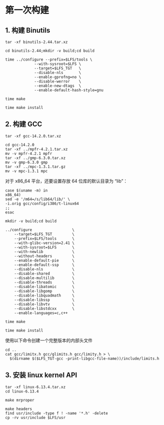 # 第一次构建

## 1. 构建 Binutils

```text
tar -xf binutils-2.44.tar.xz
```

```text
cd binutils-2.44;mkdir -v build;cd build
```

```text
time ../configure --prefix=$LFS/tools \
             --with-sysroot=$LFS \
             --target=$LFS_TGT   \
             --disable-nls       \
             --enable-gprofng=no \
             --disable-werror    \
             --enable-new-dtags  \
             --enable-default-hash-style=gnu
```

```text
time make
```

```text
time make install
```

## 2. 构建 GCC

```text
tar -xf gcc-14.2.0.tar.xz
```

```text
cd gcc-14.2.0
tar -xf ../mpfr-4.2.1.tar.xz
mv -v mpfr-4.2.1 mpfr
tar -xf ../gmp-6.3.0.tar.xz
mv -v gmp-6.3.0 gmp
tar -xf ../mpc-1.3.1.tar.gz
mv -v mpc-1.3.1 mpc
```

对于 x86_64 平台，还要设置存放 64 位库的默认目录为 “lib”：

```text
case $(uname -m) in
x86_64)
sed -e '/m64=/s/lib64/lib/' \
-i.orig gcc/config/i386/t-linux64
;;
esac
```

```text
mkdir -v build;cd build
```

```text
../configure                  \
    --target=$LFS_TGT         \
    --prefix=$LFS/tools       \
    --with-glibc-version=2.41 \
    --with-sysroot=$LFS       \
    --with-newlib             \
    --without-headers         \
    --enable-default-pie      \
    --enable-default-ssp      \
    --disable-nls             \
    --disable-shared          \
    --disable-multilib        \
    --disable-threads         \
    --disable-libatomic       \
    --disable-libgomp         \
    --disable-libquadmath     \
    --disable-libssp          \
    --disable-libvtv          \
    --disable-libstdcxx       \
    --enable-languages=c,c++
```

```text
time make
```

```text
time make install
```

使用以下命令创建一个完整版本的内部头文件

```text
cd ..
cat gcc/limitx.h gcc/glimits.h gcc/limity.h > \
  $(dirname $($LFS_TGT-gcc -print-libgcc-file-name))/include/limits.h
```

## 3. 安装 linux kernel API

```text
tar -xf linux-6.13.4.tar.xz
cd linux-6.13.4
```

```text
make mrproper
```

```text
make headers
find usr/include -type f ! -name '*.h' -delete
cp -rv usr/include $LFS/usr
```
